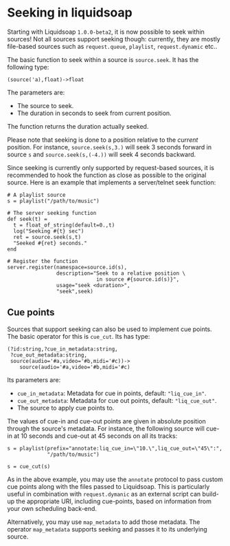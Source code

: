 Seeking in liquidsoap
=====================
Starting with Liquidsoap `1.0.0-beta2`, it is now possible to seek within sources! 
Not all sources support seeking though: currently, they are mostly file-based sources
such as `request.queue`, `playlist`, `request.dynamic` etc..

The basic function to seek within a source is `source.seek`. It has the following type:

```
(source('a),float)->float
```

The parameters are:

* The source to seek.
* The duration in seconds to seek from current position.

The function returns the duration actually seeked.

Please note that seeking is done to a position relative to the *current*
position. For instance, `source.seek(s,3.)` will seek 3 seconds forward in
source `s` and `source.seek(s,(-4.))` will seek 4 seconds backward.

Since seeking is currently only supported by request-based sources, it is recommended
to hook the function as close as possible to the original source. Here is an example
that implements a server/telnet seek function:
```liquidsoap
# A playlist source
s = playlist("/path/to/music")

# The server seeking function
def seek(t) =
  t = float_of_string(default=0.,t)
  log("Seeking #{t} sec")
  ret = source.seek(s,t)
  "Seeked #{ret} seconds."
end

# Register the function
server.register(namespace=source.id(s),
                description="Seek to a relative position \
                             in source #{source.id(s)}",
                usage="seek <duration>",
                "seek",seek)
```

Cue points
----------

Sources that support seeking can also be used to implement cue points.
The basic operator for this is `cue_cut`. Its has type:

```
(?id:string,?cue_in_metadata:string,
 ?cue_out_metadata:string,
 source(audio='#a,video='#b,midi='#c))->
    source(audio='#a,video='#b,midi='#c)
```

Its parameters are:

* `cue_in_metadata`: Metadata for cue in points, default: `"liq_cue_in"`.
* `cue_out_metadata`: Metadata for cue out points, default: `"liq_cue_out"`.
* The source to apply cue points to.

The values of cue-in and cue-out points are given in absolute
position through the source's metadata. For instance, the following
source will cue-in at 10 seconds and cue-out at 45 seconds on all its tracks:

```liquidsoap
s = playlist(prefix="annotate:liq_cue_in=\"10.\",liq_cue_out=\"45\":",
             "/path/to/music")

s = cue_cut(s)
```

As in the above example, you may use the `annotate` protocol to pass custom cue
points along with the files passed to Liquidsoap. This is particularly useful 
in combination with `request.dymanic` as an external script can build-up
the appropriate URI, including cue-points, based on information from your
own scheduling back-end.

Alternatively, you may use `map_metadata` to add those metadata. The operator
`map_metadata` supports seeking and passes it to its underlying source.


